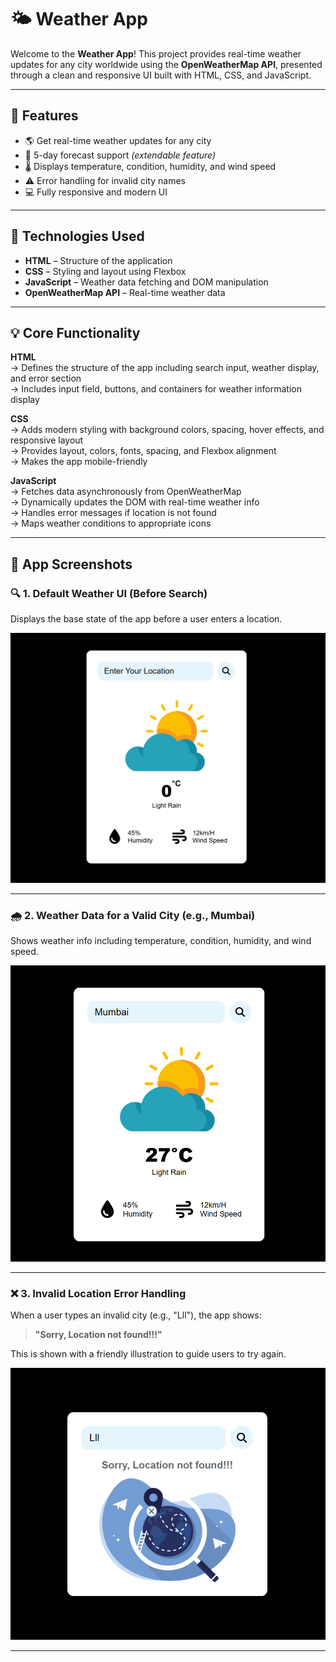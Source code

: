 # 🌤️ Weather App

Welcome to the **Weather App**! This project provides real-time weather updates for any city worldwide using the **OpenWeatherMap API**, presented through a clean and responsive UI built with HTML, CSS, and JavaScript.

---

## 🚀 Features

- 🌎 Get real-time weather updates for any city
- 📅 5-day forecast support *(extendable feature)*
- 🌡️ Displays temperature, condition, humidity, and wind speed
- ⚠️ Error handling for invalid city names
- 💻 Fully responsive and modern UI

---

## 🔧 Technologies Used

- **HTML** – Structure of the application
- **CSS** – Styling and layout using Flexbox
- **JavaScript** – Weather data fetching and DOM manipulation
- **OpenWeatherMap API** – Real-time weather data

---

## 💡 Core Functionality

**HTML**  
→ Defines the structure of the app including search input, weather display, and error section  
→ Includes input field, buttons, and containers for weather information display

**CSS**  
→ Adds modern styling with background colors, spacing, hover effects, and responsive layout  
→ Provides layout, colors, fonts, spacing, and Flexbox alignment  
→ Makes the app mobile-friendly

**JavaScript**  
→ Fetches data asynchronously from OpenWeatherMap  
→ Dynamically updates the DOM with real-time weather info  
→ Handles error messages if location is not found  
→ Maps weather conditions to appropriate icons

---

## 📸 App Screenshots

### 🔍 1. Default Weather UI (Before Search)
Displays the base state of the app before a user enters a location.

![Result 1](https://github.com/PrashantKumar026/Weather-App/blob/main/Result%201.png?raw=true)

---

### 🌧️ 2. Weather Data for a Valid City (e.g., Mumbai)
Shows weather info including temperature, condition, humidity, and wind speed.

![Result 2](https://github.com/PrashantKumar026/Weather-App/blob/main/Result%202.png?raw=true)

---

### ❌ 3. Invalid Location Error Handling
When a user types an invalid city (e.g., "Lll"), the app shows:

> **"Sorry, Location not found!!!"**

This is shown with a friendly illustration to guide users to try again.

![Result 3](https://github.com/PrashantKumar026/Weather-App/blob/main/Result%203.png?raw=true)

---


